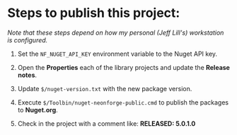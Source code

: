# Steps to publish this project:

*Note that these steps depend on how my personal (Jeff Lill's) workstation is configured.*

1. Set the `NF_NUGET_API_KEY` environment variable to the Nuget API key.

2. Open the **Properties** each of the library projects and update the **Release notes**.

3. Update `$/nuget-version.txt` with the new package version.

4. Execute `$/Toolbin/nuget-neonforge-public.cmd` to publish the packages to **Nuget.org**.

5. Check in the project with a comment like: **RELEASED: 5.0.1.0**
